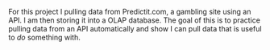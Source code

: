 For this project I pulling data from Predictit.com, a gambling site using an API. I am then storing it into a OLAP database. The goal of this is to practice pulling data from an API automatically and show I can pull data that is useful to *do* something with. 
